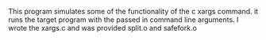 This program simulates some of the functionality of the c xargs command.  it runs the target program with the passed in command line arguments.
I wrote the xargs.c and was provided split.o and safefork.o
